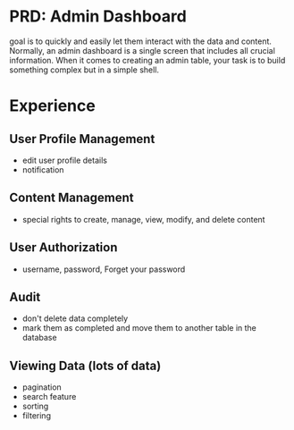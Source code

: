 # PRD: Admin Dashboard

goal is to quickly and easily let them interact with the data and content.
Normally, an admin dashboard is a single screen that includes all crucial information.
When it comes to creating an admin table, your task is to build something complex but in a simple shell.

# Experience

## User Profile Management

- edit user profile details
- notification

## Content Management

- special rights to create, manage, view, modify, and delete content

## User Authorization

- username, password, Forget your password

## Audit

- don't delete data completely
- mark them as completed and move them to another table in the database

## Viewing Data (lots of data)

- pagination
- search feature
- sorting
- filtering
